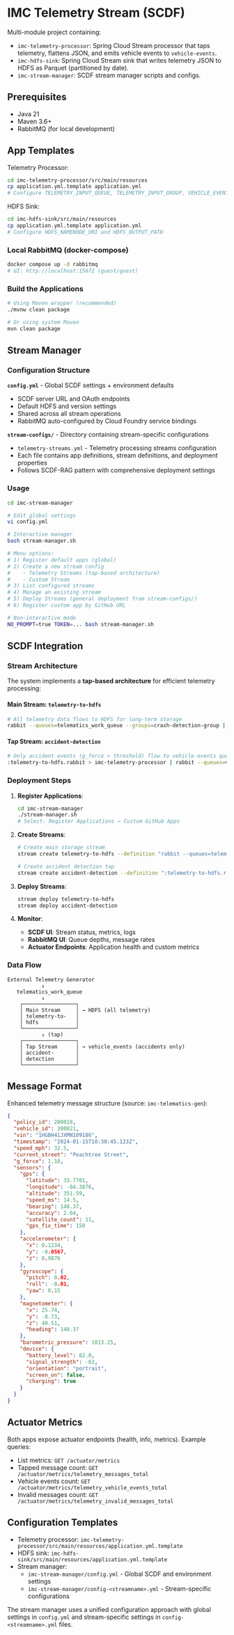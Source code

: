 # IMC Telemetry Stream (SCDF)

Multi-module project containing:
- `imc-telemetry-processor`: Spring Cloud Stream processor that taps telemetry, flattens JSON, and emits vehicle events to `vehicle-events`.
- `imc-hdfs-sink`: Spring Cloud Stream sink that writes telemetry JSON to HDFS as Parquet (partitioned by date).
- `imc-stream-manager`: SCDF stream manager scripts and configs.

## Prerequisites

- Java 21
- Maven 3.6+
- RabbitMQ (for local development)

## App Templates

Telemetry Processor:
```bash
cd imc-telemetry-processor/src/main/resources
cp application.yml.template application.yml
# Configure TELEMETRY_INPUT_QUEUE, TELEMETRY_INPUT_GROUP, VEHICLE_EVENTS_OUTPUT_QUEUE, VEHICLE_EVENT_GFORCE_THRESHOLD
```

HDFS Sink:
```bash
cd imc-hdfs-sink/src/main/resources
cp application.yml.template application.yml
# Configure HDFS_NAMENODE_URI and HDFS_OUTPUT_PATH
```

### Local RabbitMQ (docker-compose)

```bash
docker compose up -d rabbitmq
# UI: http://localhost:15672 (guest/guest)
```

### Build the Applications

```bash
# Using Maven wrapper (recommended)
./mvnw clean package

# Or using system Maven
mvn clean package
```

## Stream Manager

### Configuration Structure

**`config.yml`** - Global SCDF settings + environment defaults
- SCDF server URL and OAuth endpoints  
- Default HDFS and version settings
- Shared across all stream operations
- RabbitMQ auto-configured by Cloud Foundry service bindings

**`stream-configs/`** - Directory containing stream-specific configurations
- `telemetry-streams.yml` - Telemetry processing streams configuration
- Each file contains app definitions, stream definitions, and deployment properties
- Follows SCDF-RAG pattern with comprehensive deployment settings

### Usage

```bash
cd imc-stream-manager

# Edit global settings
vi config.yml

# Interactive manager
bash stream-manager.sh

# Menu options:
# 1) Register default apps (global)
# 2) Create a new stream config
#    - Telemetry Streams (tap-based architecture) 
#    - Custom Stream
# 3) List configured streams  
# 4) Manage an existing stream
# 5) Deploy Streams (general deployment from stream-configs/)
# 6) Register custom app by GitHub URL

# Non-interactive mode
NO_PROMPT=true TOKEN=... bash stream-manager.sh
```

## SCDF Integration

### Stream Architecture

The system implements a **tap-based architecture** for efficient telemetry processing:

#### Main Stream: `telemetry-to-hdfs`
```bash
# All telemetry data flows to HDFS for long-term storage
rabbit --queues=telematics_work_queue --groups=crash-detection-group | imc-hdfs-sink
```

#### Tap Stream: `accident-detection`  
```bash
# Only accident events (g_force > threshold) flow to vehicle-events queue
:telemetry-to-hdfs.rabbit > imc-telemetry-processor | rabbit --queues=vehicle_events --groups=vehicle-events-group
```

### Deployment Steps

1. **Register Applications**:
   ```bash
   cd imc-stream-manager
   ./stream-manager.sh
   # Select: Register Applications → Custom GitHub Apps
   ```

2. **Create Streams**:
   ```bash
   # Create main storage stream
   stream create telemetry-to-hdfs --definition "rabbit --queues=telematics_work_queue --groups=crash-detection-group | imc-hdfs-sink"
   
   # Create accident detection tap
   stream create accident-detection --definition ":telemetry-to-hdfs.rabbit > imc-telemetry-processor | rabbit --queues=vehicle_events --groups=vehicle-events-group"
   ```

3. **Deploy Streams**:
   ```bash
   stream deploy telemetry-to-hdfs
   stream deploy accident-detection
   ```

4. **Monitor**:
   - **SCDF UI**: Stream status, metrics, logs
   - **RabbitMQ UI**: Queue depths, message rates  
   - **Actuator Endpoints**: Application health and custom metrics

### Data Flow

```
External Telemetry Generator
           ↓
   telematics_work_queue
           ↓
    ┌─────────────────┐
    │ Main Stream     │ → HDFS (all telemetry)
    │ telemetry-to-   │
    │ hdfs            │
    └─────────────────┘
           ↓ (tap)
    ┌─────────────────┐
    │ Tap Stream      │ → vehicle_events (accidents only)
    │ accident-       │
    │ detection       │
    └─────────────────┘
```

## Message Format

Enhanced telemetry message structure (source: `imc-telematics-gen`):

```json
{
  "policy_id": 200018,
  "vehicle_id": 300021,
  "vin": "1HGBH41JXMN109186",
  "timestamp": "2024-01-15T10:30:45.123Z",
  "speed_mph": 32.5,
  "current_street": "Peachtree Street",
  "g_force": 1.18,
  "sensors": {
    "gps": {
      "latitude": 33.7701,
      "longitude": -84.3876,
      "altitude": 351.59,
      "speed_ms": 14.5,
      "bearing": 148.37,
      "accuracy": 2.64,
      "satellite_count": 11,
      "gps_fix_time": 150
    },
    "accelerometer": {
      "x": 0.1234,
      "y": -0.0567,
      "z": 0.9876
    },
    "gyroscope": {
      "pitch": 0.02,
      "roll": -0.01,
      "yaw": 0.15
    },
    "magnetometer": {
      "x": 25.74,
      "y": -8.73,
      "z": 40.51,
      "heading": 148.37
    },
    "barometric_pressure": 1013.25,
    "device": {
      "battery_level": 82.0,
      "signal_strength": -63,
      "orientation": "portrait",
      "screen_on": false,
      "charging": true
    }
  }
}
```

## Actuator Metrics

Both apps expose actuator endpoints (health, info, metrics). Example queries:

- List metrics: `GET /actuator/metrics`
- Tapped message count: `GET /actuator/metrics/telemetry_messages_total`
- Vehicle events count: `GET /actuator/metrics/telemetry_vehicle_events_total`
- Invalid messages count: `GET /actuator/metrics/telemetry_invalid_messages_total`

## Configuration Templates

- Telemetry processor: `imc-telemetry-processor/src/main/resources/application.yml.template`
- HDFS sink: `imc-hdfs-sink/src/main/resources/application.yml.template`
- Stream manager: 
  - `imc-stream-manager/config.yml` - Global SCDF and environment settings
  - `imc-stream-manager/config-<streamname>.yml` - Stream-specific configurations

The stream manager uses a unified configuration approach with global settings in `config.yml` and stream-specific settings in `config-<streamname>.yml` files.